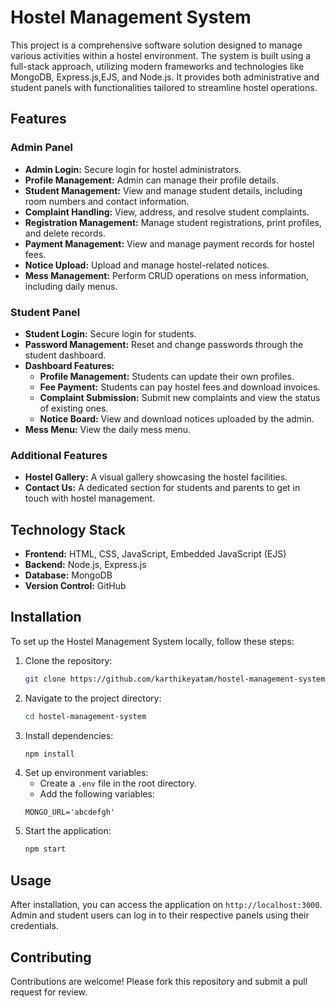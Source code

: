 # Hostel Management System

This project is a comprehensive software solution designed to manage various activities within a hostel environment. The system is built using a full-stack approach, utilizing modern frameworks and technologies like MongoDB, Express.js,EJS, and Node.js. It provides both administrative and student panels with functionalities tailored to streamline hostel operations.

## Features

### Admin Panel
- **Admin Login:** Secure login for hostel administrators.
- **Profile Management:** Admin can manage their profile details.
- **Student Management:** View and manage student details, including room numbers and contact information.
- **Complaint Handling:** View, address, and resolve student complaints.
- **Registration Management:** Manage student registrations, print profiles, and delete records.
- **Payment Management:** View and manage payment records for hostel fees.
- **Notice Upload:** Upload and manage hostel-related notices.
- **Mess Management:** Perform CRUD operations on mess information, including daily menus.

### Student Panel
- **Student Login:** Secure login for students.
- **Password Management:** Reset and change passwords through the student dashboard.
- **Dashboard Features:**
  - **Profile Management:** Students can update their own profiles.
  - **Fee Payment:** Students can pay hostel fees and download invoices.
  - **Complaint Submission:** Submit new complaints and view the status of existing ones.
  - **Notice Board:** View and download notices uploaded by the admin.
- **Mess Menu:** View the daily mess menu.
  
### Additional Features
- **Hostel Gallery:** A visual gallery showcasing the hostel facilities.
- **Contact Us:** A dedicated section for students and parents to get in touch with hostel management.

## Technology Stack

- **Frontend:** HTML, CSS, JavaScript, Embedded JavaScript (EJS)
- **Backend:** Node.js, Express.js
- **Database:** MongoDB
- **Version Control:** GitHub

## Installation

To set up the Hostel Management System locally, follow these steps:

1. Clone the repository:
    ```bash
    git clone https://github.com/karthikeyatam/hostel-management-system.git
    ```
2. Navigate to the project directory:
    ```bash
    cd hostel-management-system
    ```
3. Install dependencies:
    ```bash
    npm install
    ```
4. Set up environment variables:
    - Create a `.env` file in the root directory.
    - Add the following variables:
    ```env
    MONGO_URL='abcdefgh'
5. Start the application:
    ```bash
    npm start
    ```

## Usage

After installation, you can access the application on `http://localhost:3000`. Admin and student users can log in to their respective panels using their credentials.

## Contributing

Contributions are welcome! Please fork this repository and submit a pull request for review.

